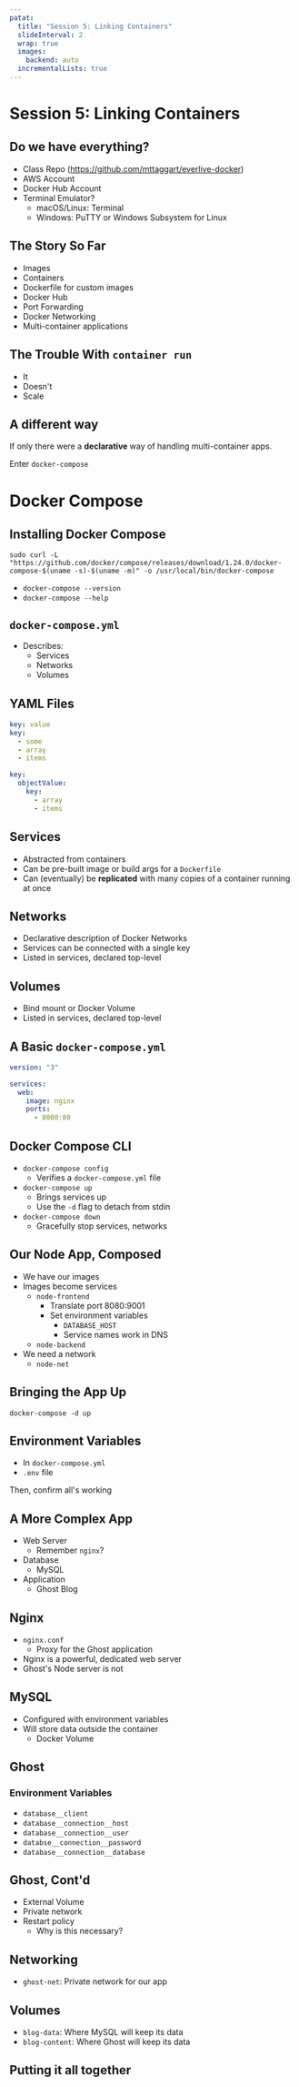```yaml
---
patat:
  title: "Session 5: Linking Containers"
  slideInterval: 2
  wrap: true
  images:
    backend: auto
  incrementalLists: true
---
```


# Session 5: Linking Containers

## Do we have everything?

* Class Repo (https://github.com/mttaggart/everlive-docker)
* AWS Account
* Docker Hub Account
* Terminal Emulator?
  * macOS/Linux: Terminal
  * Windows: PuTTY or Windows Subsystem for Linux

## The Story So Far

* Images
* Containers
* Dockerfile for custom images
* Docker Hub
* Port Forwarding
* Docker Networking
* Multi-container applications

## The Trouble With `container run`

* It
* Doesn't
* Scale

## A different way

If only there were a **declarative** way of handling multi-container apps.

Enter `docker-compose`

# Docker Compose

## Installing Docker Compose

```
sudo curl -L "https://github.com/docker/compose/releases/download/1.24.0/docker-compose-$(uname -s)-$(uname -m)" -o /usr/local/bin/docker-compose
```

* `docker-compose --version`
* `docker-compose --help`

## `docker-compose.yml`

* Describes:
    * Services
    * Networks
    * Volumes

## YAML Files

```yaml
key: value
key:
  - some
  - array
  - items

key:
  objectValue: 
    key: 
      - array
      - items
```

## Services

* Abstracted from containers
* Can be pre-built image or build args for a `Dockerfile`
* Can (eventually) be **replicated** with many copies of a container running at once

## Networks

* Declarative description of Docker Networks
* Services can be connected with a single key
* Listed in services, declared top-level

## Volumes

* Bind mount or Docker Volume
* Listed in services, declared top-level

## A Basic `docker-compose.yml`

```yaml
version: "3"

services:
  web:
    image: nginx
    ports:
      - 8080:80
```

## Docker Compose CLI

* `docker-compose config`
    * Verifies a `docker-compose.yml` file
* `docker-compose up`
    * Brings services up
    * Use the `-d` flag to detach from stdin
* `docker-compose down`
    * Gracefully stop services, networks

## Our Node App, Composed

* We have our images
* Images become services
    * `node-frontend`
        * Translate port 8080:9001
        * Set environment variables
            * `DATABASE_HOST`
            * Service names work in DNS
    * `node-backend`
* We need a network
    * `node-net`

## Bringing the App Up

```
docker-compose -d up
```
## Environment Variables

* In `docker-compose.yml`
* `.env` file

Then, confirm all's working

## A More Complex App

* Web Server
    * Remember `nginx`?
* Database
    * MySQL
* Application
    * Ghost Blog

## Nginx

* `nginx.conf`
    * Proxy for the Ghost application
* Nginx is a powerful, dedicated web server
* Ghost's Node server is not

## MySQL

* Configured with environment variables
* Will store data outside the container
    * Docker Volume

## Ghost

### Environment Variables

* `database__client`
* `database__connection__host`
* `database__connection__user`
* `databse__connection__password`
* `database__connection__database`

## Ghost, Cont'd

* External Volume
* Private network
* Restart policy
    * Why is this necessary?

## Networking

* `ghost-net`: Private network for our app

## Volumes

* `blog-data`: Where MySQL will keep its data
* `blog-content`: Where Ghost will keep its data

## Putting it all together
























